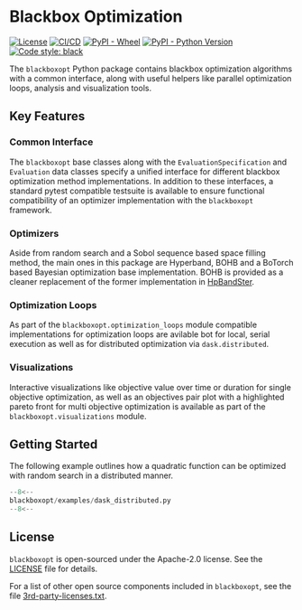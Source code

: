 # Blackbox Optimization

[![License](https://img.shields.io/badge/License-Apache%202.0-blue.svg)](LICENSE)
[![CI/CD](https://github.com/boschresearch/blackboxopt/workflows/ci-cd-pipeline/badge.svg)](https://github.com/boschresearch/blackboxopt/actions?query=workflow%3Aci-cd-pipeline+branch%3Amain)
[![PyPI - Wheel](https://img.shields.io/pypi/wheel/blackboxopt)](https://pypi.org/project/blackboxopt/)
[![PyPI - Python Version](https://img.shields.io/pypi/pyversions/blackboxopt)](https://pypi.org/project/blackboxopt/)
[![Code style: black](https://img.shields.io/badge/code%20style-black-000000.svg)](https://github.com/psf/black)

The `blackboxopt` Python package contains blackbox optimization algorithms with a common
interface, along with useful helpers like parallel optimization loops, analysis and
visualization tools.

## Key Features

### Common Interface

The `blackboxopt` base classes along with the `EvaluationSpecification` and `Evaluation`
data classes specify a unified interface for different blackbox optimization method
implementations.
In addition to these interfaces, a standard pytest compatible testsuite is available
to ensure functional compatibility of an optimizer implementation with the `blackboxopt`
framework.

### Optimizers

Aside from random search and a Sobol sequence based space filling method, the main ones
in this package are Hyperband, BOHB and a BoTorch based Bayesian optimization base
implementation.
BOHB is provided as a cleaner replacement of the former implementation in
[HpBandSter](https://github.com/automl/HpBandSter).

### Optimization Loops

As part of the `blackboxopt.optimization_loops` module compatible implementations for
optimization loops are avilable bot for local, serial execution as well as for
distributed optimization via `dask.distributed`.

### Visualizations

Interactive visualizations like objective value over time or duration for single
objective optimization, as well as an objectives pair plot with a highlighted pareto
front for multi objective optimization is available as part of the
`blackboxopt.visualizations` module.

## Getting Started

The following example outlines how a quadratic function can be optimized with random
search in a distributed manner.

```python
--8<--
blackboxopt/examples/dask_distributed.py
--8<--
```

## License

`blackboxopt` is open-sourced under the Apache-2.0 license. See the [LICENSE](LICENSE)
file for details.

For a list of other open source components included in `blackboxopt`, see the file
[3rd-party-licenses.txt](https://github.com/boschresearch/blackboxopt/blob/main/3rd-party-licenses.txt).
